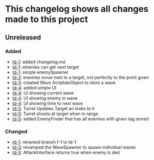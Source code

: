 # This changelog shows all changes made to this project

## Unreleased
### Added
- [td-1]: added changelog.md
- [td-1]: emenies can get next target
- [td-1]: simple enemySpawner
- [td-2]: enemies move next to a target, not perfectly to the point given
- [td-3]: created Wave ScriptaleObject to store a wave
- [td-4]: added simple UI
- [td-4]: UI showing current wave
- [td-4]: UI showing enemy in wave
- [td-4]: UI showing time to next wave
- [td-5]: Turret Updates Target an looks to it
- [td-5]: Turret shoots at target when in range
- [td-5]: added EnemyFinder that has all enemies with given tag stored

### Changed
- [td-1]: renamed branch f-1 to td-1
- [td-3]: revamped the WaveSpawner to spawn individual waves
- [td-5]: AttackInterface returns true when enemy is ded

[td-1]: https://github.com/Gragog/Tower-Defense/tree/td-1
[td-2]: https://github.com/Gragog/Tower-Defense/tree/td-2
[td-3]: https://github.com/Gragog/Tower-Defense/tree/td-3
[td-4]: https://github.com/Gragog/Tower-Defense/tree/td-4
[td-5]: https://github.com/Gragog/Tower-Defense/tree/td-5
